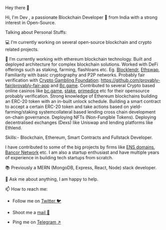 Hey there 👋

Hi, I'm Dev , a passionate Blockchain Developer 🚀 from India with a strong interest in Open-Source.

Talking about Personal Stuffs:

💻 I’m currently working on several open-source blockchain and crypto related projects.

🌱 I’m currently working with ethereum blockchain technology. Built and deployed architecture for complex blockchain solutions.
Worked with DeFi offerings such as staking, farming, flashloans etc. Eg. [Blocklendr](https://github.com/BlocklendrApp/blocklendr.ui), [Ethswap](https://github.com/Devilla/EthSwap),
Familiarity with basic cryptography and P2P networks. Probably fair verification with [Crypto Gambling Foundation](https://cryptogambling.org/): https://github.com/provably-fair/provably-fair-app and [Bc.game](https://github.com/ProvablyFairBets/bcgame).
Contributed to several Crypto based online casinos like [bc.game](https://bc.game/home), [stake](https://stake.com), [primedice](https://primedice.com) etc for their opensource probably verification. Strong knowledge of Ethereum blockchains building an ERC-20 token with an in-built unlock schedule. 
Building a smart contract to accept a certain ERC-20 token and take actions based on yield-farming/staking systemcollateral based lending cross chain development on-chain governance.
Deploying NFTs (Non-Fungible Tokens). Deploying decentralised exchanges (Dexs) like Uniswap and lending platforms like Ethlend.

Skills:- Blockchain, Ethereum, Smart Contracts and Fullstack Developer.


I have contributed to some of the big projects by firms like [ENS domains](https://github.com/ensdomains/address-encoder/commits?author=Devilla), 
[Bancor Network](https://github.com/bancorprotocol/sdk/graphs/contributors) etc. I am also a startup enthusiast and have multiple years of experience in building tech startups from scratch.

📚 Previously a MERN (MongoDB, Express, React, Node) stack developer.

💬 Ask me about anything, I am happy to help.

📫 How to reach me: 

- Follow me on  [Twitter :bird:](https://twitter.com/Dev_Messilla)

- Shoot me a [mail :love_letter:](dev.koold@gmail.com)

- Ping me on [Telegram :arrow_upper_right:](https://t.me/Devilla7)
